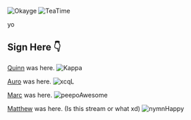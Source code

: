 ![Okayge](https://cdn.betterttv.net/emote/5fa59c774dfba164402933ca/3x)
![TeaTime](https://cdn.betterttv.net/emote/56f6eb647ee3e8fc6e4fe48e/3x)

yo


Sign Here 👇
---
[Quinn](https://github.com/NotNotQuinn) was here. ![Kappa](https://static-cdn.jtvnw.net/emoticons/v1/25/1.0)

[Auro](https://github.com/mrauro) was here. ![xcqL](https://cdn.betterttv.net/emote/5f295a5a713a6144748adfb5/1x)

[Marc](https://github.com/MarcFryd) was here. ![peepoAwesome](https://i.imgur.com/L77duEd.png)

[Matthew](https://github.com/M4tthewDE) was here. (Is this stream or what xd) ![nymnHappy](https://static-cdn.jtvnw.net/emoticons/v1/305223436/default/dark/3.0)
